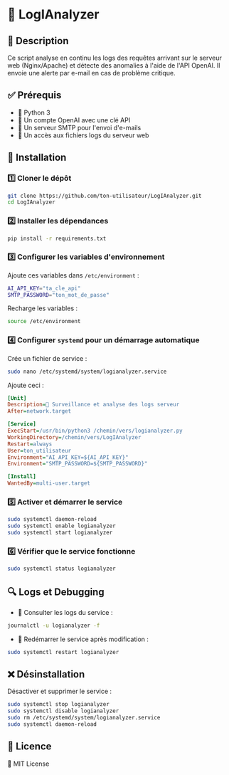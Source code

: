 # 🚀 LogIAnalyzer

## 📌 Description
Ce script analyse en continu les logs des requêtes arrivant sur le serveur web (Nginx/Apache) et détecte des anomalies à l'aide de l'API OpenAI. Il envoie une alerte par e-mail en cas de problème critique.

## ✅ Prérequis
- 🐍 Python 3
- 🔑 Un compte OpenAI avec une clé API
- 📧 Un serveur SMTP pour l'envoi d'e-mails
- 📂 Un accès aux fichiers logs du serveur web

## 🔧 Installation

### 1️⃣ Cloner le dépôt
```bash
git clone https://github.com/ton-utilisateur/LogIAnalyzer.git
cd LogIAnalyzer
```

### 2️⃣ Installer les dépendances
```bash
pip install -r requirements.txt
```

### 3️⃣ Configurer les variables d'environnement
Ajoute ces variables dans `/etc/environment` :
```bash
AI_API_KEY="ta_cle_api"
SMTP_PASSWORD="ton_mot_de_passe"
```
Recharge les variables :
```bash
source /etc/environment
```

### 4️⃣ Configurer `systemd` pour un démarrage automatique
Crée un fichier de service :
```bash
sudo nano /etc/systemd/system/logianalyzer.service
```
Ajoute ceci :
```ini
[Unit]
Description=🚀 Surveillance et analyse des logs serveur
After=network.target

[Service]
ExecStart=/usr/bin/python3 /chemin/vers/logianalyzer.py
WorkingDirectory=/chemin/vers/LogIAnalyzer
Restart=always
User=ton_utilisateur
Environment="AI_API_KEY=${AI_API_KEY}"
Environment="SMTP_PASSWORD=${SMTP_PASSWORD}"

[Install]
WantedBy=multi-user.target
```

### 5️⃣ Activer et démarrer le service
```bash
sudo systemctl daemon-reload
sudo systemctl enable logianalyzer
sudo systemctl start logianalyzer
```

### 6️⃣ Vérifier que le service fonctionne
```bash
sudo systemctl status logianalyzer
```

## 🔍 Logs et Debugging
- 📜 Consulter les logs du service :
```bash
journalctl -u logianalyzer -f
```
- 🔄 Redémarrer le service après modification :
```bash
sudo systemctl restart logianalyzer
```

## ❌ Désinstallation
Désactiver et supprimer le service :
```bash
sudo systemctl stop logianalyzer
sudo systemctl disable logianalyzer
sudo rm /etc/systemd/system/logianalyzer.service
sudo systemctl daemon-reload
```

## 📜 Licence
📝 MIT License
